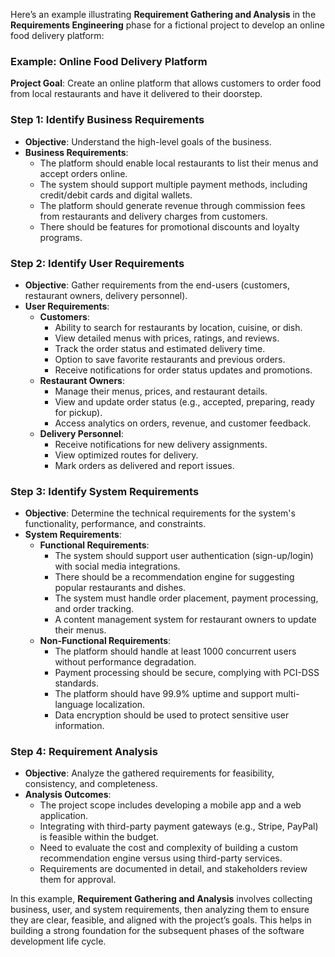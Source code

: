 Here’s an example illustrating **Requirement Gathering and Analysis** in the **Requirements Engineering** phase for a fictional project to develop an online food delivery platform:

### Example: Online Food Delivery Platform

**Project Goal**: Create an online platform that allows customers to order food from local restaurants and have it delivered to their doorstep.

### Step 1: Identify Business Requirements
   - **Objective**: Understand the high-level goals of the business.
   - **Business Requirements**:
     - The platform should enable local restaurants to list their menus and accept orders online.
     - The system should support multiple payment methods, including credit/debit cards and digital wallets.
     - The platform should generate revenue through commission fees from restaurants and delivery charges from customers.
     - There should be features for promotional discounts and loyalty programs.

### Step 2: Identify User Requirements
   - **Objective**: Gather requirements from the end-users (customers, restaurant owners, delivery personnel).
   - **User Requirements**:
     - **Customers**:
       - Ability to search for restaurants by location, cuisine, or dish.
       - View detailed menus with prices, ratings, and reviews.
       - Track the order status and estimated delivery time.
       - Option to save favorite restaurants and previous orders.
       - Receive notifications for order status updates and promotions.
     - **Restaurant Owners**:
       - Manage their menus, prices, and restaurant details.
       - View and update order status (e.g., accepted, preparing, ready for pickup).
       - Access analytics on orders, revenue, and customer feedback.
     - **Delivery Personnel**:
       - Receive notifications for new delivery assignments.
       - View optimized routes for delivery.
       - Mark orders as delivered and report issues.

### Step 3: Identify System Requirements
   - **Objective**: Determine the technical requirements for the system's functionality, performance, and constraints.
   - **System Requirements**:
     - **Functional Requirements**:
       - The system should support user authentication (sign-up/login) with social media integrations.
       - There should be a recommendation engine for suggesting popular restaurants and dishes.
       - The system must handle order placement, payment processing, and order tracking.
       - A content management system for restaurant owners to update their menus.
     - **Non-Functional Requirements**:
       - The platform should handle at least 1000 concurrent users without performance degradation.
       - Payment processing should be secure, complying with PCI-DSS standards.
       - The platform should have 99.9% uptime and support multi-language localization.
       - Data encryption should be used to protect sensitive user information.

### Step 4: Requirement Analysis
   - **Objective**: Analyze the gathered requirements for feasibility, consistency, and completeness.
   - **Analysis Outcomes**:
     - The project scope includes developing a mobile app and a web application.
     - Integrating with third-party payment gateways (e.g., Stripe, PayPal) is feasible within the budget.
     - Need to evaluate the cost and complexity of building a custom recommendation engine versus using third-party services.
     - Requirements are documented in detail, and stakeholders review them for approval.

In this example, **Requirement Gathering and Analysis** involves collecting business, user, and system requirements, then analyzing them to ensure they are clear, feasible, and aligned with the project’s goals. This helps in building a strong foundation for the subsequent phases of the software development life cycle.

